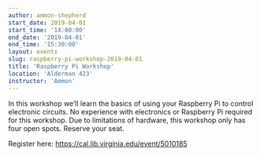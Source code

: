```yaml
---
author: ammon-shepherd
start_date: 2019-04-01
start_time: '14:00:00'
end_date: '2019-04-01'
end_time: '15:30:00'
layout: events
slug: raspberry-pi-workshop-2019-04-01
title: 'Raspberry Pi Workshop'
location: 'Alderman 423'
instructor: 'Ammon'
---
```

In this workshop we’ll learn the basics of using your Raspberry Pi to control electronic circuits. No experience with electronics or Raspberry Pi required for this workshop. Due to limitations of hardware, this workshop only has four open spots. Reserve your seat.

Register here: https://cal.lib.virginia.edu/event/5010185
